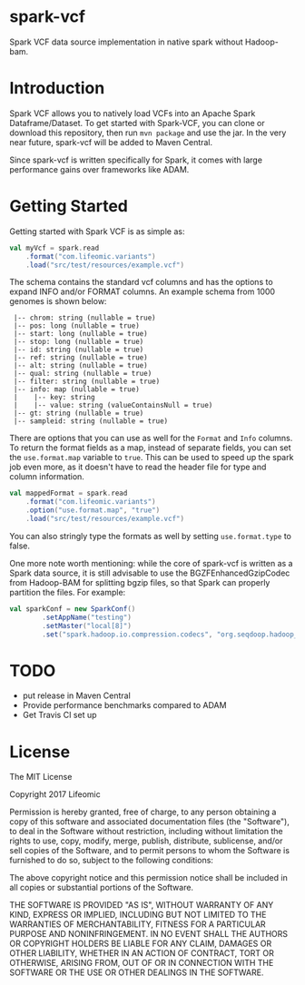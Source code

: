 # spark-vcf
Spark VCF data source implementation in native spark without Hadoop-bam.

# Introduction

Spark VCF allows you to natively load VCFs into an Apache Spark Dataframe/Dataset. To get started with Spark-VCF, you can 
clone or download this repository, then run `mvn package` and use the jar. In the very near future, spark-vcf will 
be added to Maven Central.

Since spark-vcf is written specifically for Spark, it comes with large performance gains over frameworks like ADAM.

# Getting Started

Getting started with Spark VCF is as simple as:

```scala
val myVcf = spark.read
    .format("com.lifeomic.variants")
    .load("src/test/resources/example.vcf")
```

The schema contains the standard vcf columns and has the options to expand INFO and/or FORMAT columns. An example schema 
from 1000 genomes is shown below:

```
 |-- chrom: string (nullable = true)
 |-- pos: long (nullable = true)
 |-- start: long (nullable = true)
 |-- stop: long (nullable = true)
 |-- id: string (nullable = true)
 |-- ref: string (nullable = true)
 |-- alt: string (nullable = true)
 |-- qual: string (nullable = true)
 |-- filter: string (nullable = true)
 |-- info: map (nullable = true)
 |    |-- key: string
 |    |-- value: string (valueContainsNull = true)
 |-- gt: string (nullable = true)
 |-- sampleid: string (nullable = true)

```

There are options that you can use as well for the `Format` and `Info` columns. To return the format fields as a map, 
instead of separate fields, you can set the `use.format.map` variable to `true`. This can be used to speed up the spark 
job even more, as it doesn't have to read the header file for type and column information.

```scala
val mappedFormat = spark.read
    .format("com.lifeomic.variants")
    .option("use.format.map", "true")
    .load("src/test/resources/example.vcf")
```

You can also stringly type the formats as well by setting `use.format.type` to false.

One more note worth mentioning: while the core of spark-vcf is written as a Spark data source, it is still advisable to use 
the BGZFEnhancedGzipCodec from Hadoop-BAM for splitting bgzip files, so that Spark can properly partition the files. For example:

```scala
val sparkConf = new SparkConf()
        .setAppName("testing")
        .setMaster("local[8]")
        .set("spark.hadoop.io.compression.codecs", "org.seqdoop.hadoop_bam.util.BGZFEnhancedGzipCodec")
```

# TODO
* put release in Maven Central
* Provide performance benchmarks compared to ADAM
* Get Travis CI set up

# License

The MIT License

Copyright 2017 Lifeomic

Permission is hereby granted, free of charge, to any person obtaining a copy of this software and associated documentation files (the "Software"), to deal in the Software without restriction, including without limitation the rights to use, copy, modify, merge, publish, distribute, sublicense, and/or sell copies of the Software, and to permit persons to whom the Software is furnished to do so, subject to the following conditions:

The above copyright notice and this permission notice shall be included in all copies or substantial portions of the Software.

THE SOFTWARE IS PROVIDED "AS IS", WITHOUT WARRANTY OF ANY KIND, EXPRESS OR IMPLIED, INCLUDING BUT NOT LIMITED TO THE WARRANTIES OF MERCHANTABILITY, FITNESS FOR A PARTICULAR PURPOSE AND NONINFRINGEMENT. IN NO EVENT SHALL THE AUTHORS OR COPYRIGHT HOLDERS BE LIABLE FOR ANY CLAIM, DAMAGES OR OTHER LIABILITY, WHETHER IN AN ACTION OF CONTRACT, TORT OR OTHERWISE, ARISING FROM, OUT OF OR IN CONNECTION WITH THE SOFTWARE OR THE USE OR OTHER DEALINGS IN THE SOFTWARE.

